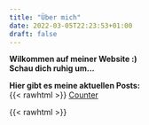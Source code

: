 ```yaml
---
title: "Über mich"
date: 2022-03-05T22:23:53+01:00
draft: false
---
```


**Wilkommen auf meiner Website :)**  
**Schau dich ruhig um...**  

**Hier gibt es meine aktuellen Posts:**  
{{< rawhtml >}}
 <a href='http://www.freevisitorcounters.com'>Counter</a> <script type='text/javascript' src='https://www.freevisitorcounters.com/auth.php?id=0b8cebbb3029377cefa40ee1694179d14db1fc80'></script>
<script type="text/javascript" src="https://www.freevisitorcounters.com/en/home/counter/1023098/t/3"></script>


{{< rawhtml >}}
